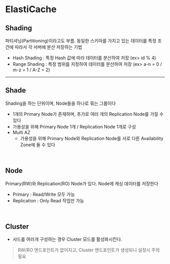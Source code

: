 # ElastiCache

## Shading
파티셔닝(Partitioning)이라고도 부름. 동일한 스키마를 가지고 있는 데이터를 특정 조건에 따라서 각 서버에 분산 저장하는 기법 
* Hash Shading : 특정 Hash 값에 따라 데이터를 분산하여 저장 (ex> id % 4)
* Range Shading : 특정 범위를 지정하여 데이터를 분산하여 저장 (ex> a-n = 0 / m-z = 1 / A-Z = 2)


---
## Shade
Shading을 하는 단위이며, Node들을 하나로 묶는 그룹이다 
* 1개의 Primary Node가 존재하며, 추가로 여러 개의 Replication Node를 가질 수 있다 
* 가용성을 위해 Primary Node 1개 / Replication Node 1개로 구성
* Multi AZ
    * 가용성을 위해 Primary Node와 Replication Node를 서로 다른 Availability Zone에 둘 수 있다
</br>


## Node
Primary(RW)와 Replication(RO) Node가 있다. Node에 캐싱 데이터를 저장한다
* Primary : Read/Write 모두 가능
* Replication : Only Read 작업만 가능
</br>



## Cluster
* 샤드를 여러개 구성하는 경우 Cluster 모드를 활성화시킨다.
> RW/RO 엔드포인트가 없어지고, Cluster 엔드포인트가 생성되니 설정시 주의 필요